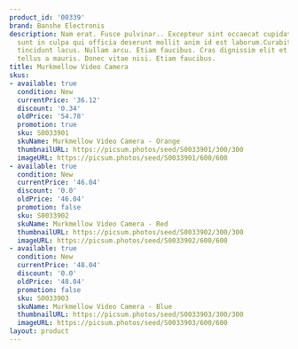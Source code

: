 ```yaml
---
product_id: '00339'
brand: Banshe Electronis
description: Nam erat. Fusce pulvinar.. Excepteur sint occaecat cupidatat non proident,
  sunt in culpa qui officia deserunt mollit anim id est laborum.Curabitur pretium
  tincidunt lacus. Nullam arcu. Etiam faucibus. Cras dignissim elit et augue. In convallis
  tellus a mauris. Donec vitae nisi. Etiam faucibus.
title: Murkmellow Video Camera
skus:
- available: true
  condition: New
  currentPrice: '36.12'
  discount: '0.34'
  oldPrice: '54.78'
  promotion: true
  sku: S0033901
  skuName: Murkmellow Video Camera - Orange
  thumbnailURL: https://picsum.photos/seed/S0033901/300/300
  imageURL: https://picsum.photos/seed/S0033901/600/600
- available: true
  condition: New
  currentPrice: '46.04'
  discount: '0.0'
  oldPrice: '46.04'
  promotion: false
  sku: S0033902
  skuName: Murkmellow Video Camera - Red
  thumbnailURL: https://picsum.photos/seed/S0033902/300/300
  imageURL: https://picsum.photos/seed/S0033902/600/600
- available: true
  condition: New
  currentPrice: '48.04'
  discount: '0.0'
  oldPrice: '48.04'
  promotion: false
  sku: S0033903
  skuName: Murkmellow Video Camera - Blue
  thumbnailURL: https://picsum.photos/seed/S0033903/300/300
  imageURL: https://picsum.photos/seed/S0033903/600/600
layout: product
---
```

